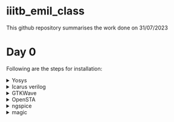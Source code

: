 # iiitb_emil_class
This github repository summarises the work done on 31/07/2023

# Day 0
Following are the steps for installation:
<details>
<summary> Yosys</summary>

```
$ git clone https://github.com/YosysHQ/yosys.git<br />
$ cd yosys-master <br />
$ sudo apt install make (If make is not installed please install it) <br />
$ sudo apt-get install build-essential clang bison flex <br />
    libreadline-dev gawk tcl-dev libffi-dev git <br />
    graphviz xdot pkg-config python3 libboost-system-dev <br />
    libboost-python-dev libboost-filesystem-dev zlib1g-dev<br />
$ make config-gcc<br />
$ make <br />
$ sudo make install<br />
```
![yosys](https://github.com/mrdunker/iiitb_emil_class/assets/38190245/345a1e66-96c9-4baa-b543-4c54a83c7f80)
</details>
<details>
<summary> Icarus verilog</summary>

```
Steps to install iverilog
sudo apt-get install iverilog
```
![iverilog](https://github.com/mrdunker/iiitb_emil_class/assets/38190245/bb03caee-57ee-4d01-bd57-25e85e0f302f)
</details>
<details>
<summary> GTKWave </summary>

```
Steps to install gtkwave
sudo apt update
sudo apt install gtkwave
```    
![gtkwave](https://github.com/mrdunker/iiitb_emil_class/assets/38190245/61dea6a3-487c-4308-a8c4-f1d4477c992a)
</details>

<details>
<summary>OpenSTA</summary>

```
Went to the github repo: https://github.com/The-OpenROAD-Project/OpenSTA
and did the processes mentioned


```
</details>
<details>
<summary>ngspice</summary>   

```
After downloading the tarball from https://sourceforge.net/projects/ngspice/files/ to a local directory, unpack it using:
$ tar -zxvf ngspice-40.tar.gz
$ cd ngspice-40
$ mkdir release
$ cd release
$ ../configure  --with-x --with-readline=yes --disable-debug
$ make
$ sudo make install

```
Image after installation:
![ngspice](https://github.com/mrdunker/iiitb_emil_class/assets/38190245/22a4dab7-b6dc-4d07-b2a8-8f2d24b06568)
</details>

<details>
<summary>magic</summary>

```
$   sudo apt-get install m4
$   sudo apt-get install tcsh
$   sudo apt-get install csh
$   sudo apt-get install libx11-dev
$   sudo apt-get install tcl-dev tk-dev
$   sudo apt-get install libcairo2-dev
$   sudo apt-get install mesa-common-dev libglu1-mesa-dev
$   sudo apt-get install libncurses-dev
git clone https://github.com/RTimothyEdwards/magic
cd magic
./configure
make
make install

```
Image after installation:
</details>





